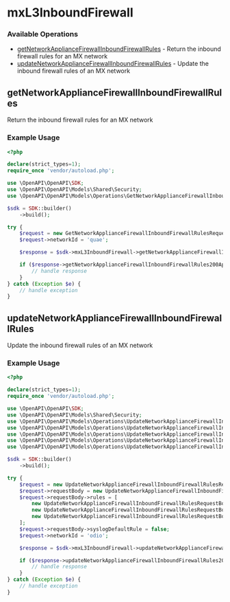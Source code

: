 # mxL3InboundFirewall

### Available Operations

* [getNetworkApplianceFirewallInboundFirewallRules](#getnetworkappliancefirewallinboundfirewallrules) - Return the inbound firewall rules for an MX network
* [updateNetworkApplianceFirewallInboundFirewallRules](#updatenetworkappliancefirewallinboundfirewallrules) - Update the inbound firewall rules of an MX network

## getNetworkApplianceFirewallInboundFirewallRules

Return the inbound firewall rules for an MX network

### Example Usage

```php
<?php

declare(strict_types=1);
require_once 'vendor/autoload.php';

use \OpenAPI\OpenAPI\SDK;
use \OpenAPI\OpenAPI\Models\Shared\Security;
use \OpenAPI\OpenAPI\Models\Operations\GetNetworkApplianceFirewallInboundFirewallRulesRequest;

$sdk = SDK::builder()
    ->build();

try {
    $request = new GetNetworkApplianceFirewallInboundFirewallRulesRequest();
    $request->networkId = 'quae';

    $response = $sdk->mxL3InboundFirewall->getNetworkApplianceFirewallInboundFirewallRules($request);

    if ($response->getNetworkApplianceFirewallInboundFirewallRules200ApplicationJSONObject !== null) {
        // handle response
    }
} catch (Exception $e) {
    // handle exception
}
```

## updateNetworkApplianceFirewallInboundFirewallRules

Update the inbound firewall rules of an MX network

### Example Usage

```php
<?php

declare(strict_types=1);
require_once 'vendor/autoload.php';

use \OpenAPI\OpenAPI\SDK;
use \OpenAPI\OpenAPI\Models\Shared\Security;
use \OpenAPI\OpenAPI\Models\Operations\UpdateNetworkApplianceFirewallInboundFirewallRulesRequest;
use \OpenAPI\OpenAPI\Models\Operations\UpdateNetworkApplianceFirewallInboundFirewallRulesRequestBody;
use \OpenAPI\OpenAPI\Models\Operations\UpdateNetworkApplianceFirewallInboundFirewallRulesRequestBodyRules;
use \OpenAPI\OpenAPI\Models\Operations\UpdateNetworkApplianceFirewallInboundFirewallRulesRequestBodyRulesPolicyEnum;
use \OpenAPI\OpenAPI\Models\Operations\UpdateNetworkApplianceFirewallInboundFirewallRulesRequestBodyRulesProtocolEnum;

$sdk = SDK::builder()
    ->build();

try {
    $request = new UpdateNetworkApplianceFirewallInboundFirewallRulesRequest();
    $request->requestBody = new UpdateNetworkApplianceFirewallInboundFirewallRulesRequestBody();
    $request->requestBody->rules = [
        new UpdateNetworkApplianceFirewallInboundFirewallRulesRequestBodyRules(),
        new UpdateNetworkApplianceFirewallInboundFirewallRulesRequestBodyRules(),
        new UpdateNetworkApplianceFirewallInboundFirewallRulesRequestBodyRules(),
    ];
    $request->requestBody->syslogDefaultRule = false;
    $request->networkId = 'odio';

    $response = $sdk->mxL3InboundFirewall->updateNetworkApplianceFirewallInboundFirewallRules($request);

    if ($response->updateNetworkApplianceFirewallInboundFirewallRules200ApplicationJSONObject !== null) {
        // handle response
    }
} catch (Exception $e) {
    // handle exception
}
```
